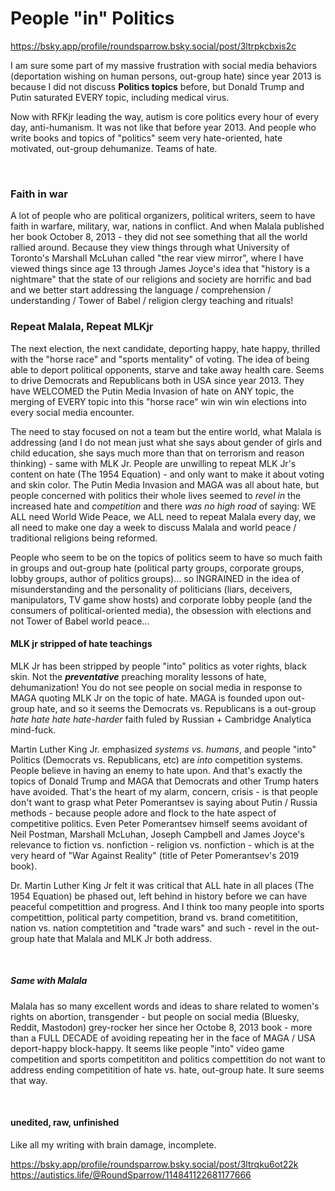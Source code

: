 # People "in" Politics

https://bsky.app/profile/roundsparrow.bsky.social/post/3ltrpkcbxis2c

I am sure some part of my massive frustration with social media behaviors (deportation wishing on human persons, out-group hate) since year 2013 is because I did not discuss **Politics topics** before, but Donald Trump and Putin saturated EVERY topic, including medical virus.

Now with RFKjr leading the way, autism is core politics every hour of every day, anti-humanism. It was not like that before year 2013. And people who write books and topics of "politics" seem very hate-oriented, hate motivated, out-group dehumanize. Teams of hate.

&nbsp;

### Faith in war

A lot of people who are political organizers, political writers, seem to have faith in warfare, military, war, nations in conflict. And when Malala published her book October 8, 2013 - they did not see something that all the world rallied around. Because they view things through what University of Toronto's Marshall McLuhan called "the rear view mirror", where I have viewed things since age 13 through James Joyce's idea that "history is a nightmare" that the state of our religions and society are horrific and bad and we better start addressing the language / comprehension / understanding / Tower of Babel / religion clergy teaching and rituals!

### Repeat Malala, Repeat MLKjr

The next election, the next candidate, deporting happy, hate happy, thrilled with the "horse race" and "sports mentality" of voting. The idea of being able to deport political opponents, starve and take away health care. Seems to drive Democrats and Republicans both in USA since year 2013. They have WELCOMED the Putin Media Invasion of hate on ANY topic, the merging of EVERY topic into this "horse race" win win win elections into every social media encounter. 

The need to stay focused on not a team but the entire world, what Malala is addressing (and I do not mean just what she says about gender of girls and child education, she says much more than that on terrorism and reason thinking) - same with MLK Jr. People are unwilling to repeat MLK Jr's content on hate (The 1954 Equation) - and only want to make it about voting and skin color. The Putin Media Invasion and MAGA was all about hate, but people concerned with politics their whole lives seemed to *revel in* the increased hate and *competition* and there *was no high road* of saying: WE ALL need World Wide Peace, we ALL need to repeat Malala every day, we all need to make one day a week to discuss Malala and world peace / traditional religions being reformed.

People who seem to be on the topics of politics seem to have so much faith in groups and out-group hate (political party groups, corporate groups, lobby groups, author of politics groups)... so INGRAINED in the idea of misunderstanding and the personality of politicians (liars, deceivers, manipulators, TV game show hosts) and corporate lobby people (and the consumers of political-oriented media), the obsession with elections and not Tower of Babel world peace...

#### MLK jr stripped of hate teachings

MLK Jr has been stripped by people "into" politics as voter rights, black skin. Not the ***preventative*** preaching morality lessons of hate, dehumanization! You do not see people on social media in response to MAGA quoting MLK Jr on the topic of hate. MAGA is founded upon out-group hate, and so it seems the Democrats vs. Republicans is a out-group *hate hate hate hate-harder* faith fuled by Russian + Cambridge Analytica mind-fuck.

Martin Luther King Jr. emphasized *systems vs. humans*, and people "into" Politics (Democrats vs. Republicans, etc) are *into* competition systems. People believe in having an enemy to hate upon. And that's exactly the topics of Donald Trump and MAGA that Democrats and other Trump haters have avoided. That's the heart of my alarm, concern, crisis - is that people don't want to grasp what Peter Pomerantsev is saying about Putin / Russia methods - because people adore and flock to the hate aspect of competitive politics. Even Peter Pomerantsev himself seems avoidant of Neil Postman, Marshall McLuhan, Joseph Campbell and James Joyce's relevance to fiction vs. nonfiction - religion vs. nonfiction - which is at the very heard of "War Against Reality" (title of Peter Pomerantsev's 2019 book). 

Dr. Martin Luther King Jr felt it was critical that ALL hate in all places (The 1954 Equation) be phased out, left behind in history before we can have peaceful competittion and progress. And I think too many people into sports competittion, political party competition, brand vs. brand cometitition, nation vs. nation comptetition and "trade wars" and such - revel in the out-group hate that Malala and MLK Jr both address.

&nbsp;

##### Same with Malala

Malala has so many excellent words and ideas to share related to women's rights on abortion, transgender - but people on social media (Bluesky, Reddit, Mastodon) grey-rocker her since her Octobe 8, 2013 book - more than a FULL DECADE of avoiding repeating her in the face of MAGA / USA deport-happy block-happy. It seems like people "into" video game competition and sports competititon and politics compettition do not want to address ending competitition of hate vs. hate, out-group hate. It sure seems that way.

&nbsp;

#### unedited, raw, unfinished

Like all my writing with brain damage, incomplete.

https://bsky.app/profile/roundsparrow.bsky.social/post/3ltrqku6ot22k   
https://autistics.life/@RoundSparrow/114841122681177666
